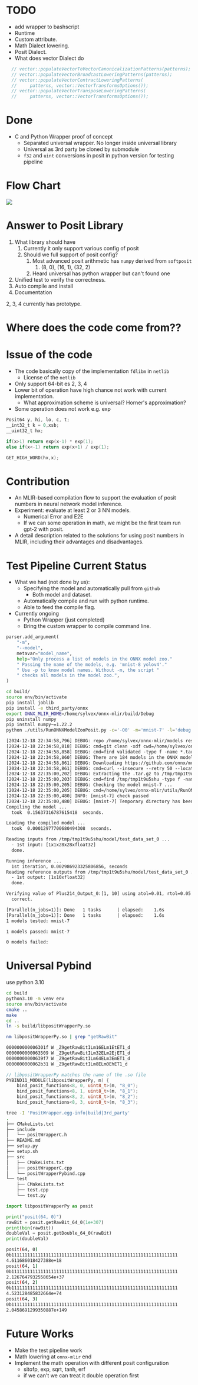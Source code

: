 
# TODO

- add wrapper to bashscript
- Runtime
- Custom attribute.
- Math Dialect lowering.
- Posit Dialect.
- What does vector Dialect do
```cpp
  // vector::populateVectorToVectorCanonicalizationPatterns(patterns);
  // vector::populateVectorBroadcastLoweringPatterns(patterns);
  // vector::populateVectorContractLoweringPatterns(
  //     patterns, vector::VectorTransformsOptions());
  // vector::populateVectorTransposeLoweringPatterns(
  //     patterns, vector::VectorTransformsOptions());
```
# Done

- C and Python Wrapper proof of concept
	- Separated universal wrapper. No longer inside universal library
	- Universal as 3rd party be cloned by submodule
	- `f32` and `uint` conversions in posit in python version for testing pipeline

# Flow Chart

![](note_image/Pasted%20image%2020241225013150.png)

# Answer to Posit Library

1. What library should have
	1. Currently it only support various config of posit
	2. Should we full support of posit config?
		1. Most advanced posit arithmetic has `numpy` derived from `softposit`
			1. (8, 0), (16, 1), (32, 2)
		2. Heard universal has python wrapper but can't found one
2. Unified test to verify the correctness.
3. Auto compile and install
4. Documentation

2, 3, 4 currently has prototype.
# Where does the code come from??
# Issue of the code

- The code basically copy of the implementation `fdlibm` in `netlib`
	- License of the `netlib`
- Only support 64-bit es 2, 3, 4
- Lower bit of operation have high chance not work with current implementation.
	- What approximation scheme is universal? Horner's approximation?
- Some operation does not work e.g. exp

```cpp
Posit64 y, hi, lo, c, t;
__int32_t k = 0,xsb;
__uint32_t hx;

if(x>1) return exp(x-1) * exp(1);
else if(x<-1) return exp(x+1) / exp(1);

GET_HIGH_WORD(hx,x);
```

# Contribution

- An MLIR-based compilation flow to support the evaluation of posit numbers in neural network model inference.
- Experiment: evaluate at least 2 or 3 NN models.
	- Numerical Error and E2E
	- If we can some operation in math, we might be the first team run gpt-2 with posit.
- A detail description related to the solutions for using posit numbers in MLIR, including their advantages and disadvantages.
# Test Pipeline Current Status

- What we had (not done by us):
	- Specifying the model and automatically pull from `github`
		- Both model and dataset.
	- Automatically compile and run with python runtime.
	- Able to feed the compile flag.
- Currently ongoing
	- Python Wrapper (just completed)
	- Bring the custom wrapper to compile command line.


```python
parser.add_argument(
	"-m",
	"--model",
	metavar="model_name",
	help="Only process a list of models in the ONNX model zoo."
	" Passing the name of the models, e.g. 'mnist-8 yolov4'."
	" Use -p to know model names. Without -m, the script "
	" checks all models in the model zoo.",
)
```

```bash
cd build/
source env/bin/activate
pip install joblib
pip install -e third_party/onnx
export ONNX_MLIR_HOME=/home/sylvex/onnx-mlir/build/Debug
pip uninstall numpy
pip install numpy~=1.22.2
python ./utils/RunONNXModelZooPosit.py -c='-O0' -m='mnist-7' -l='debug'
```

```txt
[2024-12-18 22:34:58,796] DEBUG: repo /home/sylvex/onnx-mlir/models reset   [2024-12-18 22:34:58,797] DEBUG: cmd=git reset --hard cwd=/home/sylvex/onnx-mlir/models
[2024-12-18 22:34:58,818] DEBUG: cmd=git clean -xdf cwd=/home/sylvex/onnx-mlir/models
[2024-12-18 22:34:58,858] DEBUG: cmd=find validated -type f -name *.tar.gz cwd=/home/sylvex/onnx-mlir/models
[2024-12-18 22:34:58,860] DEBUG: There are 184 models in the ONNX model zoo where 32 models are not checked because of old opsets or quantization.
[2024-12-18 22:34:58,861] DEBUG: Downloading https://github.com/onnx/models/raw/main/validated/vision/classification/mnist/model/mnist-7.tar.gz
[2024-12-18 22:34:58,861] DEBUG: cmd=curl --insecure --retry 50 --location --silent https://github.com/onnx/models/raw/main/validated/vision/classification/mnist/model/mnist-7.tar.gz --time-cond /home/sylvex/onnx-mlir/mnist-7.tar.gz --output /home/sylvex/onnx-mlir/mnist-7.tar.gz cwd=/home/sylvex/onnx-mlir
[2024-12-18 22:35:00,202] DEBUG: Extracting the .tar.gz to /tmp/tmp1t9u5shu
[2024-12-18 22:35:00,203] DEBUG: cmd=find /tmp/tmp1t9u5shu -type f -name [^.]*.onnx cwd=None                                                            [2024-12-18 22:35:00,204] DEBUG: cmd=find /tmp/tmp1t9u5shu -type d -name test_data_set* cwd=None
[2024-12-18 22:35:00,205] DEBUG: Checking the model mnist-7 ...
[2024-12-18 22:35:00,205] DEBUG: cmd=/home/sylvex/onnx-mlir/utils/RunONNXModel.py --compile-args=-O0 --verify=ref --verify-every-value --load-ref=/tmp/tmp1t9u5shu/model/test_data_set_0 --model=/tmp/tmp1t9u5shu/model/model.onnx cwd=None
[2024-12-18 22:35:00,480] INFO: [mnist-7] check passed
[2024-12-18 22:35:00,480] DEBUG: [mnist-7] Temporary directory has been created at /tmp/tmpgnn8qyoc
Compiling the model ...
  took  0.15637316787615418  seconds.

Loading the compiled model ...
  took  0.00012977700680494308  seconds.

Reading inputs from /tmp/tmp1t9u5shu/model/test_data_set_0 ...
  - 1st input: [1x1x28x28xfloat32]
  done.

Running inference ...
  1st iteration, 0.002986923325806856, seconds
Reading reference outputs from /tmp/tmp1t9u5shu/model/test_data_set_0 ...
  - 1st output: [1x10xfloat32]
  done.

Verifying value of Plus214_Output_0:[1, 10] using atol=0.01, rtol=0.05 ...
  correct.

[Parallel(n_jobs=1)]: Done   1 tasks      | elapsed:    1.6s
[Parallel(n_jobs=1)]: Done   1 tasks      | elapsed:    1.6s
1 models tested: mnist-7

1 models passed: mnist-7

0 models failed:
```

# Universal Pybind

use python 3.10

```bash
cd build
python3.10 -m venv env
source env/bin/activate
cmake ..
make
cd ..
ln -s build/libpositWrapperPy.so
```

```bash
nm libpositWrapperPy.so | grep "getRawBit"

000000000006301f W _Z9getRawBitILm16ELm1EtET1_d
0000000000063509 W _Z9getRawBitILm32ELm2EjET1_d
00000000000639f7 W _Z9getRawBitILm64ELm3EmET1_d
0000000000062b31 W _Z9getRawBitILm8ELm0EhET1_d
```

```cpp
// libpositWrapperPy matches the name of the .so file
PYBIND11_MODULE(libpositWrapperPy, m) {
    bind_posit_functions<8, 0, uint8_t>(m, "8_0");
    bind_posit_functions<8, 1, uint8_t>(m, "8_1");
    bind_posit_functions<8, 2, uint8_t>(m, "8_2");
    bind_posit_functions<8, 3, uint8_t>(m, "8_3");
```

```bash
tree -I 'PositWrapper.egg-info|build|3rd_party'
.
├── CMakeLists.txt
├── include
│   └── positWrapperC.h
├── README.md
├── setup.py
├── setup.sh
├── src
│   ├── CMakeLists.txt
│   ├── positWrapperC.cpp
│   └── positWrapperPybind.cpp
└── test
    ├── CMakeLists.txt
    ├── test.cpp
    └── test.py
```

```python
import libpositWrapperPy as posit

print("posit(64, 0)")
rawBit = posit.getRawBit_64_0(1e+307)
print(bin(rawBit))
doubleVal = posit.getDouble_64_0(rawBit)
print(doubleVal)
```

```bash
posit(64, 0)
0b111111111111111111111111111111111111111111111111111111111111111
4.611686018427388e+18
posit(64, 1)
0b111111111111111111111111111111111111111111111111111111111111111
2.1267647932558654e+37
posit(64, 2)
0b111111111111111111111111111111111111111111111111111111111111111
4.523128485832664e+74
posit(64, 3)
0b111111111111111111111111111111111111111111111111111111111111111
2.0458691299350887e+149
```

# Future Works

- Make the test pipeline work
- Math lowering at `onnx-mlir` end
- Implement the math operation with different posit configuration
	- sitofp, exp, sqrt, tanh, erf
	- if we can't we can treat it double operation first